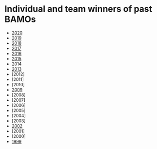 <h1>Individual and team winners of past BAMOs</h1>



* [2020](https://drive.google.com/file/d/1DcAWHdyL8ZwbbJKxb2ImiL-2X-3aL8Se/view)
* [2019](winners/winners2019.md)
* [2018](BAMO2018ProblemsAndSolutions.pdf)
* [2017](bamo2017examsol.pdf)
* [2016](BAMO2016ProblemsAndSolutions.pdf)
* [2015](bamo2015-problems-and-solutions.pdf)
* [2014](bamo2014-problems-and-solutions.pdf)
* [2013](bamo2013examsol.pdf)
* [2012]
* [2011]
* [2010]
* [2009](bamo2009examsol.pdf)
* [2008]
* [2007]
* [2006]
* [2005]
* [2004]
* [2003]
* [2002](bamo2002problems-and-solns.pdf)
* [2001]
* [2000]
* [1999](bamo99draft.pdf)
